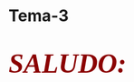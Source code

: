 # Tema-3

<h1> <font color = "darkred" size="+5" font face = "cooper black"> <b> <i> SALUDO: </i> </b> </font> </h1>
